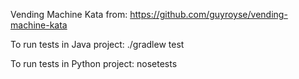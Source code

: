 Vending Machine Kata from: https://github.com/guyroyse/vending-machine-kata

To run tests in Java project: ./gradlew test

To run tests in Python project: nosetests 
